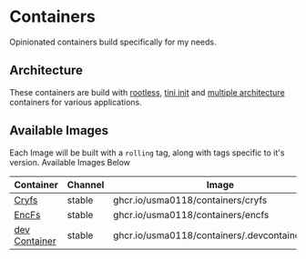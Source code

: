 # Containers

Opinionated containers build specifically for my needs.

## Architecture

These containers are build with [rootless](https://rootlesscontaine.rs/), [tini init](https://github.com/krallin/tini) and [multiple architecture](https://www.docker.com/blog/multi-arch-build-and-images-the-simple-way/) containers for various applications.

## Available Images

Each Image will be built with a `rolling` tag, along with tags specific to it's version. Available Images Below

Container | Channel | Image
--- | --- | ---
[Cryfs](https://github.com/onedr0p/containers/pkgs/container/actions-runner) | stable | ghcr.io/usma0118/containers/cryfs
[EncFs](https://github.com/onedr0p/containers/pkgs/container/bazarr) | stable | ghcr.io/usma0118/containers/encfs
[dev Container](https://github.com/onedr0p/containers/pkgs/container/home-assistant) | stable | ghcr.io/usma0118/containers/.devcontainer/base
